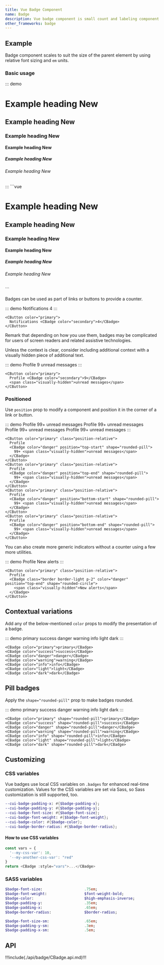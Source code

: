 ```yaml
---
title: Vue Badge Component
name: Badge
description: Vue badge component is small count and labeling component.
other_frameworks: badge
---
```


## Example

Badge component scales to suit the size of the parent element by using relative font sizing and `em` units.

### Basic usage

::: demo
<h1>Example heading <CBadge color="secondary">New</CBadge></h1>
<h2>Example heading <CBadge color="secondary">New</CBadge></h2>
<h3>Example heading <CBadge color="secondary">New</CBadge></h3>
<h4>Example heading <CBadge color="secondary">New</CBadge></h4>
<h5>Example heading <CBadge color="secondary">New</CBadge></h5>
<h6>Example heading <CBadge color="secondary">New</CBadge></h6>
:::
```vue
<h1>Example heading <CBadge color="secondary">New</CBadge></h1>
<h2>Example heading <CBadge color="secondary">New</CBadge></h2>
<h3>Example heading <CBadge color="secondary">New</CBadge></h3>
<h4>Example heading <CBadge color="secondary">New</CBadge></h4>
<h5>Example heading <CBadge color="secondary">New</CBadge></h5>
<h6>Example heading <CBadge color="secondary">New</CBadge></h6>
```

Badges can be used as part of links or buttons to provide a counter.

::: demo
<CButton color="primary">
  Notifications <CBadge color="secondary">4</CBadge>
</CButton>
:::
```vue
<CButton color="primary">
  Notifications <CBadge color="secondary">4</CBadge>
</CButton>
```

Remark that depending on how you use them, badges may be complicated for users of screen readers and related assistive technologies.

Unless the context is clear, consider including additional context with a visually hidden piece of additional text.

::: demo
<CButton color="primary">
  Profile <CBadge color="secondary">9</CBadge>
  <span class="visually-hidden">unread messages</span>
</CButton>
:::
```vue
<CButton color="primary">
  Profile <CBadge color="secondary">9</CBadge>
  <span class="visually-hidden">unread messages</span>
</CButton>
```

### Positioned

Use `position` prop to modify a component and position it in the corner of a link or button.

::: demo
<CButton color="primary" class="position-relative">
  Profile
  <CBadge color="danger" position="top-start" shape="rounded-pill">
    99+ <span class="visually-hidden">unread messages</span>
  </CBadge>
</CButton>
<CButton color="primary" class="position-relative ms-1">
  Profile
  <CBadge color="danger" position="top-end" shape="rounded-pill">
    99+ <span class="visually-hidden">unread messages</span>
  </CBadge>
</CButton>
<br/>
<CButton color="primary" class="position-relative ">
  Profile
  <CBadge color="danger" position="bottom-start" shape="rounded-pill">
    99+ <span class="visually-hidden">unread messages</span>
  </CBadge>
</CButton>
<CButton color="primary" class="position-relative ms-1">
  Profile
  <CBadge color="danger" position="bottom-end" shape="rounded-pill">
    99+ <span class="visually-hidden">unread messages</span>
  </CBadge>
</CButton>
:::
```vue
<CButton color="primary" class="position-relative">
  Profile
  <CBadge color="danger" position="top-start" shape="rounded-pill">
    99+ <span class="visually-hidden">unread messages</span>
  </CBadge>
</CButton>
<CButton color="primary" class="position-relative">
  Profile
  <CBadge color="danger" position="top-end" shape="rounded-pill">
    99+ <span class="visually-hidden">unread messages</span>
  </CBadge>
</CButton>
<CButton color="primary" class="position-relative">
  Profile
  <CBadge color="danger" position="bottom-start" shape="rounded-pill">
    99+ <span class="visually-hidden">unread messages</span>
  </CBadge>
</CButton>
<CButton color="primary" class="position-relative">
  Profile
  <CBadge color="danger" position="bottom-end" shape="rounded-pill">
    99+ <span class="visually-hidden">unread messages</span>
  </CBadge>
</CButton>
```

You can also create more generic indicators without a counter using a few more utilities.

::: demo
<CButton color="primary" class="position-relative">
  Profile
  <CBadge class="border border-light p-2" color="danger" position="top-end" shape="rounded-circle">
    <span class="visually-hidden">New alerts</span>
  </CBadge>
</CButton>
:::
```vue
<CButton color="primary" class="position-relative">
  Profile
  <CBadge class="border border-light p-2" color="danger" position="top-end" shape="rounded-circle">
    <span class="visually-hidden">New alerts</span>
  </CBadge>
</CButton>
```

## Contextual variations

Add any of the below-mentioned `color` props to modify the presentation of a badge.

::: demo
<CBadge color="primary">primary</CBadge>
<CBadge color="success">success</CBadge>
<CBadge color="danger">danger</CBadge>
<CBadge color="warning">warning</CBadge>
<CBadge color="info">info</CBadge>
<CBadge color="light">light</CBadge>
<CBadge color="dark">dark</CBadge>
:::
```vue
<CBadge color="primary">primary</CBadge>
<CBadge color="success">success</CBadge>
<CBadge color="danger">danger</CBadge>
<CBadge color="warning">warning</CBadge>
<CBadge color="info">info</CBadge>
<CBadge color="light">light</CBadge>
<CBadge color="dark">dark</CBadge>
```

## Pill badges

Apply the `shape="rounded-pill"` prop to make badges rounded.

::: demo
<CBadge color="primary" shape="rounded-pill">primary</CBadge>
<CBadge color="success" shape="rounded-pill">success</CBadge>
<CBadge color="danger" shape="rounded-pill">danger</CBadge>
<CBadge color="warning" shape="rounded-pill">warning</CBadge>
<CBadge color="info" shape="rounded-pill">info</CBadge>
<CBadge color="light" shape="rounded-pill">light</CBadge>
<CBadge color="dark" shape="rounded-pill">dark</CBadge>
:::
```vue
<CBadge color="primary" shape="rounded-pill">primary</CBadge>
<CBadge color="success" shape="rounded-pill">success</CBadge>
<CBadge color="danger" shape="rounded-pill">danger</CBadge>
<CBadge color="warning" shape="rounded-pill">warning</CBadge>
<CBadge color="info" shape="rounded-pill">info</CBadge>
<CBadge color="light" shape="rounded-pill">light</CBadge>
<CBadge color="dark" shape="rounded-pill">dark</CBadge>
```

## Customizing

### CSS variables

Vue badges use local CSS variables on `.badges` for enhanced real-time customization. Values for the CSS variables are set via Sass, so Sass customization is still supported, too.

```sass
--cui-badge-padding-x: #{$badge-padding-x};
--cui-badge-padding-y: #{$badge-padding-y};
--cui-badge-font-size: #{$badge-font-size};
--cui-badge-font-weight: #{$badge-font-weight};
--cui-badge-color: #{$badge-color};
--cui-badge-border-radius: #{$badge-border-radius};
```

#### How to use CSS variables

```js
const vars = { 
  '--my-css-var': 10,
  '--my-another-css-var': "red" 
}
return <CBadge :style="vars">...</CBadge>
```

### SASS variables

```sass
$badge-font-size:                   .75em;
$badge-font-weight:                 $font-weight-bold;
$badge-color:                       $high-emphasis-inverse;
$badge-padding-y:                   .35em;
$badge-padding-x:                   .65em;
$badge-border-radius:               $border-radius;

$badge-font-size-sm:                .65em;
$badge-padding-y-sm:                .3em;
$badge-padding-x-sm:                .5em;
```

## API

!!!include(./api/badge/CBadge.api.md)!!!